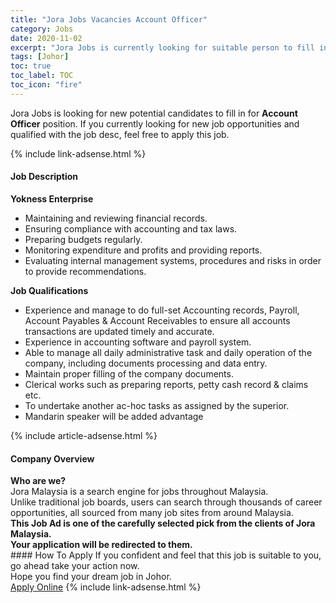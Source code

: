 ```yaml
---
title: "Jora Jobs Vacancies Account Officer" 
category: Jobs 
date: 2020-11-02 
excerpt: "Jora Jobs is currently looking for suitable person to fill in the Account Officer which positioned at Johor" 
tags: [Johor] 
toc: true 
toc_label: TOC 
toc_icon: "fire" 
--- 
```


<p>Jora Jobs is looking for new potential candidates to fill in for <b>Account Officer</b> position. If you currently looking for new job opportunities and qualified with the job desc, feel free to apply this job.
</p>{% include link-adsense.html %} 
<div><div><h4>Job Description</h4></div><div><div><span><div><div><strong>Yokness Enterprise</strong></div><ul><li>Maintaining and reviewing financial records.</li><li>Ensuring compliance with accounting and tax laws.</li><li>Preparing budgets regularly.</li><li>Monitoring expenditure and profits and providing reports.</li><li>Evaluating internal management systems, procedures and risks in order to provide recommendations.</li></ul><div><strong>Job Qualifications</strong></div><ul><li>Experience and manage to do full-set Accounting records, Payroll, Account Payables &amp; Account Receivables to ensure all accounts transactions are updated timely and accurate.</li><li>Experience in accounting software and payroll system.</li><li>Able to manage all daily administrative task and daily operation of the company, including documents processing and data entry.</li><li>Maintain proper filling of the company documents.</li><li>Clerical works such as preparing reports, petty cash record &amp; claims etc.</li><li>To undertake another ac-hoc tasks as assigned by the superior.</li><li>Mandarin speaker will be added advantage</li></ul></div></span></div></div></div> 
{% include article-adsense.html %} 
<div><div><h4>Company Overview</h4></div><div><div><span><div><div>
<strong>Who are we?</strong></div>
<div>
	Jora Malaysia is a search engine for jobs throughout Malaysia.<br>
	Unlike traditional job boards, users can search through thousands of career opportunities, all sourced from many job sites from around Malaysia.&#160;</div>
<div>
<div>
<strong>This Job Ad is one of the carefully selected pick from the clients of Jora Malaysia.</strong></div>
<div>
<strong>Your application will be redirected to them.</strong></div>
</div></div></span></div></div></div> 
#### How To Apply 
If you confident and feel that this job is suitable to you, go ahead take your action now. <br/> 
Hope you find your dream job in Johor. <br/> 
<a href="https://www.jobstreet.com.my/en/job/account-officer-4415462?jobId=jobstreet-my-job-4415462&sectionRank=4&token=0~6bc5b52b-2bf5-413e-930c-b62a1ce51b6c&fr=SRP%20View%20In%20New%20Ta" class="btn btn--info" target="_blank" rel="nofollow noopenner">Apply Online</a> 
{% include link-adsense.html %} 